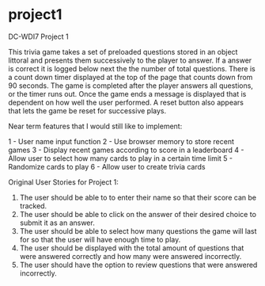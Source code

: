 # project1
DC-WDI7 Project 1

This trivia game takes a set of preloaded questions stored in an object littoral and presents them successively to the player to answer.  If a answer is correct it is logged below next the the number of total questions.  There is a count down timer displayed at the top of the page that counts down from 90 seconds.  The game is completed after the player answers all questions, or the timer runs out.  Once the game ends a message is displayed that is dependent on how well the user performed.  A reset button also appears that lets the game be reset for successive plays.

Near term features that I would still like to implement:

1 - User name input function
2 - Use browser memory to store recent games
3 - Display recent games according to score in a leaderboard
4 - Allow user to select how many cards to play in a certain time limit
5 - Randomize cards to play
6 - Allow user to create trivia cards

Original User Stories for Project 1:

1) The user should be able to to enter their name so that their score can be tracked.
2) The user should be able to click on the answer of their desired choice to submit it as an answer.
3) The user should be able to select how many questions the game will last for so that the user will have enough time to play.
4) The user should be displayed with the total amount of questions that were answered correctly and how many were answered incorrectly.
5) The user should have the option to review questions that were answered incorrectly.
